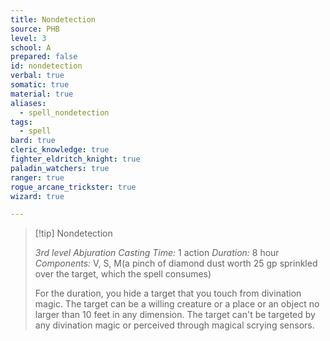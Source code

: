 ```yaml
---
title: Nondetection
source: PHB
level: 3
school: A
prepared: false
id: nondetection
verbal: true
somatic: true
material: true
aliases:
  - spell_nondetection
tags:
  - spell
bard: true
cleric_knowledge: true
fighter_eldritch_knight: true
paladin_watchers: true
ranger: true
rogue_arcane_trickster: true
wizard: true

---
```

>[!tip] Nondetection
>
> *3rd level Abjuration*
> *Casting Time:* 1 action
> *Duration:* 8 hour
> *Components:* V, S, M(a pinch of diamond dust worth 25 gp sprinkled over the target, which the spell consumes)
>
>For the duration, you hide a target that you touch from divination magic. The target can be a willing creature or a place or an object no larger than 10 feet in any dimension. The target can't be targeted by any divination magic or perceived through magical scrying sensors.
>

